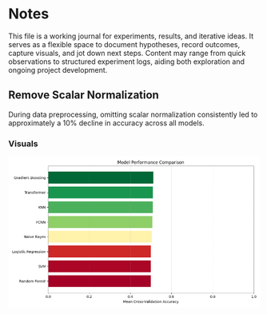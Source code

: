 <!--
## Entry

A quick summary or thoughts for the day.

### Visuals
![Description](path/to/image.png)

### Next Steps
Ideas or plans for future actions.
-->

# Notes

This file is a working journal for experiments, results, and iterative ideas. It serves as a flexible space to document hypotheses, record outcomes, capture visuals, and jot down next steps. Content may range from quick observations to structured experiment logs, aiding both exploration and ongoing project development.

## Remove Scalar Normalization

During data preprocessing, omitting scalar normalization consistently led to approximately a 10% decline in accuracy across all models.

### Visuals

![Model Accuracy Comparison](remove-scalar-normalization/model_accuracy_comparison.png)
